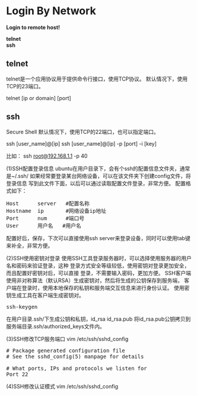 # Login By Network

**Login to remote host!**  

**telnet**  
**ssh**  

## telnet
telnet是一个应用协议用于提供命令行接口，使用TCP协议。
默认情况下，使用TCP的23端口。

telnet [ip or domain]  [port]

## ssh
Secure Shell
默认情况下，使用TCP的22端口，也可以指定端口。

ssh [user_name]@[ip]
ssh [user_name]@[ip] -p [port] -i [key]

比如：
ssh root@192.168.1.1 -p 40

(1)SSH配置登录信息
ubuntu在用户目录下，会有个ssh的配置信息文件夹，通常是~/.ssh/
如果经常要登录某台网络设备，可以在该文件夹下创建config文件，将登录信息
写到此文件下面，以后可以通过读取配置文件登录，非常方便。
配置格式如下：
<pre>
Host      server   #配置名称
Hostname  ip       #网络设备ip地址
Port      num      #端口号
User	  用户名   #用户名
</pre>
配置好后，保存，下次可以直接使用ssh  server来登录设备，同时可以使用tab键
来补全，非常方便。

(2)SSH使用密钥对登录
使用SSH工具登录服务器时，可以选择使用服务器的用户名和密码来验证登录，这种
登录方式安全等级较低，使用密钥对登录更加安全，而且配置好密钥对后，可以直接
登录，不需要输入密码，更加方便。
SSH客户端使用非对称算法（默认RSA）生成密钥对，然后将生成的公钥保存到服务端，
客户端在登录时，使用本地保存的私钥和服务端交互信息来进行身份认证。
使用密钥生成工具在客户端生成密钥对。
<pre>
ssh-keygen
</pre>
在用户目录.ssh/下生成公钥和私钥，id_rsa  id_rsa.pub
将id_rsa.pub公钥拷贝到服务端目录.ssh/authorized_keys文件内。

(3)SSH修改TCP服务端口
vim /etc/ssh/sshd_config
<pre>
# Package generated configuration file
# See the sshd_config(5) manpage for details

# What ports, IPs and protocols we listen for
Port 22
</pre>

(4)SSH修改认证模式
vim /etc/ssh/sshd_config
